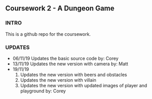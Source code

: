 ## Coursework 2 - A Dungeon Game

### INTRO
This is a github repo for the coursework.

### UPDATES
- 06/11/19
  Updates the basic source code
  by: Corey
- 13/11/19
  Updates the new version with camera
  by: Matt
- 19/11/19
  1. Updates the new version with beers and obstacles
  2. Updates the new version with villain
  3. Updates the new version with updated images of player and playground
  by: Corey
